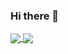 ### Hi there 👋

<!--
**shakti-01/shakti-01** is a ✨ _special_ ✨ repository because its `README.md` (this file) appears on your GitHub profile.

Here are some ideas to get you started:

- 🔭 I’m currently working on ...
- 🌱 I’m currently learning ...
- 👯 I’m looking to collaborate on ...
- 🤔 I’m looking for help with ...
- 💬 Ask me about ...
- 📫 How to reach me: 
- 😄 Pronouns: him/he
- ⚡ Fun fact: 
-->
<a href="https://github.com/shakti-01/github-readme-stats">
  <img align="center" src="https://github-readme-stats.vercel.app/api?username=shakti-01&show_icons=true&count_private=true&theme=midnight-purple" />
</a>
<img align="center" src="https://github-readme-stats.vercel.app/api/top-lags/?username=shakti-01&theme=midnight-purple" />
